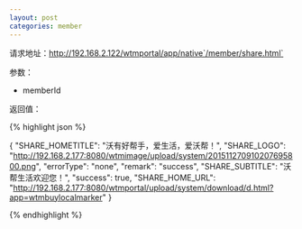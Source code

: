 ```yaml
---
layout: post
categories: member
---
```

请求地址：http://192.168.2.122/wtmportal/app/native`/member/share.html`

参数：

- memberId

返回值：

{% highlight json %}

{
    "SHARE_HOMETITLE": "沃有好帮手，爱生活，爱沃帮！",
    "SHARE_LOGO": "http://192.168.2.177:8080/wtmimage/upload/system/201511270910207695800.png",
    "errorType": "none",
    "remark": "success",
    "SHARE_SUBTITLE": "沃帮生活欢迎您！",
    "success": true,
    "SHARE_HOME_URL": "http://192.168.2.177:8080/wtmportal/upload/system/download/d.html?app=wtmbuylocalmarker"
}

{% endhighlight %}
